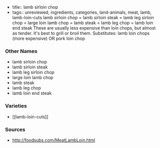 - title:: lamb sirloin chop
- tags:: unreviewed, ingredients, categories, land-animals, meat, lamb, lamb-loin-cuts
lamb sirloin chop = lamb sirloin steak = lamb leg sirloin chop = large loin lamb chop = lamb steak = lamb leg chop = lamb loin end steak These are usually less expensive than loin chops, but almost as tender. It's best to grill or broil them. Substitutes: lamb loin chops (more expensive) OR pork loin chop

### Other Names

* lamb sirloin chop
* lamb sirloin steak
* lamb leg sirloin chop
* large loin lamb chop
* lamb steak
* lamb leg chop
* lamb loin end steak

### Varieties

* [[lamb-loin-cuts]]

### Sources
* http://foodsubs.com/MeatLambLoin.html
